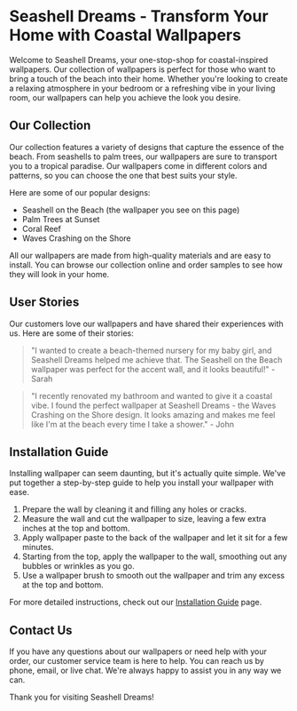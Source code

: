 <!--
Write me content for website with wallpaper which alt text is:

"A close-up of a seashell on the beach"

The name/title of the page should not be 1:1 copy of the alt text but rather a real content of the website which is using this wallpaper.

- Use markdown format 
- Start with the heading
- The content should look like a real website 
- Include real sections like references, contact, user stories, etc. use things relevant to the page purpose.
- Feel free to use structure like headings, bullets, numbering, blockquotes, paragraphs, horizontal lines, etc.
- You can use formatting like bold or _italic_
- You can include UTF-8 emojis
- Links should be only #hash anchors (and you can refer to the document itself)
- Do not include images
-->

<!--font:"Montserrat"-->

# Seashell Dreams - Transform Your Home with Coastal Wallpapers

Welcome to Seashell Dreams, your one-stop-shop for coastal-inspired wallpapers. Our collection of wallpapers is perfect for those who want to bring a touch of the beach into their home. Whether you're looking to create a relaxing atmosphere in your bedroom or a refreshing vibe in your living room, our wallpapers can help you achieve the look you desire.

## Our Collection

Our collection features a variety of designs that capture the essence of the beach. From seashells to palm trees, our wallpapers are sure to transport you to a tropical paradise. Our wallpapers come in different colors and patterns, so you can choose the one that best suits your style. 

Here are some of our popular designs:

- Seashell on the Beach (the wallpaper you see on this page)
- Palm Trees at Sunset
- Coral Reef
- Waves Crashing on the Shore

All our wallpapers are made from high-quality materials and are easy to install. You can browse our collection online and order samples to see how they will look in your home.

## User Stories

Our customers love our wallpapers and have shared their experiences with us. Here are some of their stories:

> "I wanted to create a beach-themed nursery for my baby girl, and Seashell Dreams helped me achieve that. The Seashell on the Beach wallpaper was perfect for the accent wall, and it looks beautiful!" - Sarah

> "I recently renovated my bathroom and wanted to give it a coastal vibe. I found the perfect wallpaper at Seashell Dreams - the Waves Crashing on the Shore design. It looks amazing and makes me feel like I'm at the beach every time I take a shower." - John

## Installation Guide

Installing wallpaper can seem daunting, but it's actually quite simple. We've put together a step-by-step guide to help you install your wallpaper with ease. 

1. Prepare the wall by cleaning it and filling any holes or cracks.
2. Measure the wall and cut the wallpaper to size, leaving a few extra inches at the top and bottom.
3. Apply wallpaper paste to the back of the wallpaper and let it sit for a few minutes.
4. Starting from the top, apply the wallpaper to the wall, smoothing out any bubbles or wrinkles as you go.
5. Use a wallpaper brush to smooth out the wallpaper and trim any excess at the top and bottom.

For more detailed instructions, check out our [Installation Guide](#installation-guide) page.

## Contact Us

If you have any questions about our wallpapers or need help with your order, our customer service team is here to help. You can reach us by phone, email, or live chat. We're always happy to assist you in any way we can.

Thank you for visiting Seashell Dreams!
